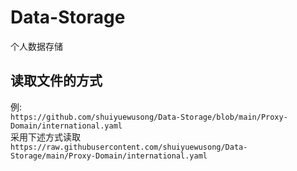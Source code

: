 # Data-Storage
个人数据存储

## 读取文件的方式
例:  
`https://github.com/shuiyuewusong/Data-Storage/blob/main/Proxy-Domain/international.yaml`  
采用下述方式读取  
`https://raw.githubusercontent.com/shuiyuewusong/Data-Storage/main/Proxy-Domain/international.yaml`  
